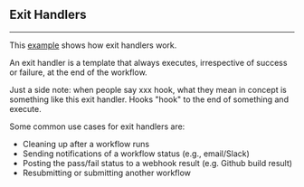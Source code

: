 ## Exit Handlers
---
This [example](example-wf.yml) shows how exit handlers work.

An exit handler is a template that always executes, irrespective of success or failure, at the end of the workflow. 

Just a side note: when people say xxx hook, what they mean in concept is something like this exit handler. Hooks "hook" to the end of something and execute.

Some common use cases for exit handlers are:
* Cleaning up after a workflow runs
* Sending notifications of a workflow status (e.g., email/Slack)
* Posting the pass/fail status to a webhook result (e.g. Github build result)
* Resubmitting or submitting another workflow
